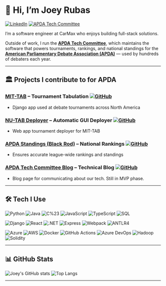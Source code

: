 # 👋 Hi, I’m Joey Rubas

[![LinkedIn](https://img.shields.io/badge/LinkedIn-joeymrubas-blue?logo=linkedin&style=flat)](https://www.linkedin.com/in/joeymrubas/)
[![APDA Tech Committee](https://img.shields.io/badge/APDA%20Tech%20Committee-Projects-8A2BE2?logo=github&style=flat)](https://github.com/APDA-Tech-Committee)

I’m a software engineer at CarMax who enjoys building full-stack solutions. 

Outside of work, I run the [**APDA Tech Committee**](https://github.com/APDA-Tech-Committee), which maintains the software that powers tournaments, rankings, and national standings for the [**American Parliamentary Debate Association (APDA)**](https://apda.online/) — used by hundreds of debaters each year.

---

## 🏛 Projects I contribute to for APDA

### [MIT-TAB](https://nu-tab.com) – Tournament Tabulation [![GitHub](https://img.shields.io/badge/Source_Code-181717?logo=github&style=flat)](https://github.com/MIT-TAB/mit-tab)  
- Django app used at debate tournaments across North America

### [NU-TAB Deployer](https://nu-tab.com) – Automatic GUI Deployer [![GitHub](https://img.shields.io/badge/Source_Code-181717?logo=github&style=flat)](https://github.com/MIT-TAB/mittab-deploy)  
- Web app tournament deployer for MIT-TAB

### [APDA Standings (Black Rod)](https://results.apda.online) – National Rankings [![GitHub](https://img.shields.io/badge/Source_Code-181717?logo=github&style=flat)](https://github.com/MIT-Tab/black-rod)  
- Ensures accurate league-wide rankings and standings

### [APDA Tech Committee Blog](tech.apda.online) – Technical Blog [![GitHub](https://img.shields.io/badge/Source_Code-181717?logo=github&style=flat)](https://github.com/APDA-Tech-Committee/apda-committee-blog)
- Blog page for communicating about our tech. Still in MVP phase.

---

## 🛠 Tech I Use

![Python](https://img.shields.io/badge/-Python-3776AB?logo=python&logoColor=white)
![Java](https://img.shields.io/badge/-Java-007396?logo=java&logoColor=white)
![C%23](https://img.shields.io/badge/-C%23-239120?logo=c-sharp&logoColor=white)
![JavaScript](https://img.shields.io/badge/-JavaScript-F7DF1E?logo=javascript&logoColor=black)
![TypeScript](https://img.shields.io/badge/-TypeScript-3178C6?logo=typescript&logoColor=white)
![SQL](https://img.shields.io/badge/-SQL-003B57?logo=postgresql&logoColor=white)

![Django](https://img.shields.io/badge/-Django-092E20?logo=django&logoColor=white)
![React](https://img.shields.io/badge/-React-61DAFB?logo=react&logoColor=black)
![.NET](https://img.shields.io/badge/-.NET-512BD4?logo=dotnet&logoColor=white)
![Express](https://img.shields.io/badge/-Express-000000?logo=express&logoColor=white)
![Webpack](https://img.shields.io/badge/-Webpack-8DD6F9?logo=webpack&logoColor=black)
![ANTLR4](https://img.shields.io/badge/-ANTLR4-FF6F00?logo=antlr&logoColor=white)

![Azure](https://img.shields.io/badge/-Azure-0078D4?logo=microsoft-azure&logoColor=white)
![AWS](https://img.shields.io/badge/-AWS-232F3E?logo=amazon-aws&logoColor=white)
![Docker](https://img.shields.io/badge/-Docker-2496ED?logo=docker&logoColor=white)
![GitHub Actions](https://img.shields.io/badge/-GitHub%20Actions-2088FF?logo=github-actions&logoColor=white)
![Azure DevOps](https://img.shields.io/badge/-Azure%20DevOps-0078D7?logo=azure-devops&logoColor=white)
![Hadoop](https://img.shields.io/badge/-Hadoop-66CCFF?logo=apachehadoop&logoColor=black)
![Solidity](https://img.shields.io/badge/-Solidity-363636?logo=solidity&logoColor=white)

---

## 📊 GitHub Stats

![Joey's GitHub stats](https://github-readme-stats.vercel.app/api?username=JoeyRubas&show_icons=true&theme=default&rank_icon=github&border_color=2e4058)
![Top Langs](https://github-readme-stats.vercel.app/api/top-langs/?username=JoeyRubas&layout=donut&theme=default&border_color=2e4058&hide=css)

---
